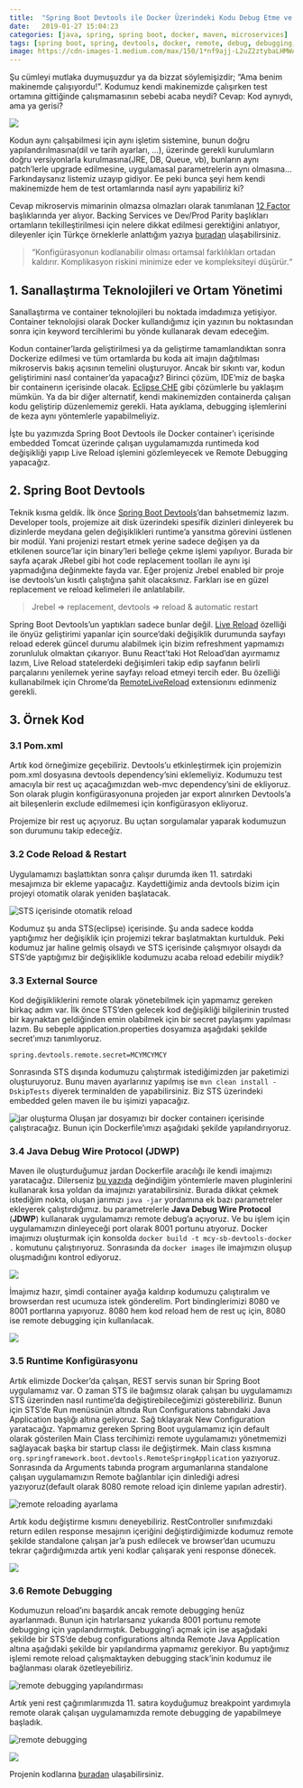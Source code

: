 ```yaml
---
title:  "Spring Boot Devtools ile Docker Üzerindeki Kodu Debug Etme ve Değiştirme"
date:   2019-01-27 15:04:23
categories: [java, spring, spring boot, docker, maven, microservices]
tags: [spring boot, spring, devtools, docker, remote, debug, debugging,  microservices, mikroservis, türkçe, yazılım, blog, blogger, nedir, örnek, nasıl yapılır, mehmet cem yücel]
image: https://cdn-images-1.medium.com/max/150/1*nf9ajj-L2uZ2ztybaLHMWA.jpeg
---
```


Şu cümleyi mutlaka duymuşuzdur ya da bizzat söylemişizdir; “Ama benim makinemde çalışıyordu!”. Kodumuz kendi makinemizde çalışırken test ortamına gittiğinde çalışmamasının sebebi acaba neydi? Cevap: Kod aynıydı, ama ya gerisi?

![](https://miro.medium.com/max/1175/1*nf9ajj-L2uZ2ztybaLHMWA.jpeg)

Kodun aynı çalışabilmesi için aynı işletim sistemine, bunun doğru yapılandırılmasına(dil ve tarih ayarları, …), üzerinde gerekli kurulumların doğru versiyonlarla kurulmasına(JRE, DB, Queue, vb), bunların aynı patch’lerle upgrade edilmesine, uygulamasal parametrelerin aynı olmasına… Farkındaysanız listemiz uzayıp gidiyor. Ee peki bunca şeyi hem kendi makinemizde hem de test ortamlarında nasıl aynı yapabiliriz ki?

Cevap mikroservis mimarinin olmazsa olmazları olarak tanımlanan [12 Factor](https://12factor.net/) başlıklarında yer alıyor. Backing Services ve Dev/Prod Parity başlıkları ortamların tekilleştirilmesi için nelere dikkat edilmesi gerektiğini anlatıyor, dileyenler için Türkçe örneklerle anlattığım yazıya [buradan](http://www.mehmetcemyucel.com/2018/03/12-faktor-turkce-ve-java.html) ulaşabilirsiniz.

> “Konfigürasyonun kodlanabilir olması ortamsal farklılıkları ortadan kaldırır. Komplikasyon riskini minimize eder ve kompleksiteyi düşürür.“

## 1. Sanallaştırma Teknolojileri ve Ortam Yönetimi

Sanallaştırma ve container teknolojileri bu noktada imdadımıza yetişiyor. Container teknolojisi olarak Docker kullandığımız için yazının bu noktasından sonra için keyword tercihlerimi bu yönde kullanarak devam edeceğim.

Kodun container’larda geliştirilmesi ya da geliştirme tamamlandıktan sonra Dockerize edilmesi ve tüm ortamlarda bu koda ait imajın dağıtılması mikroservis bakış açısının temelini oluşturuyor. Ancak bir sıkıntı var, kodun geliştirimini nasıl container’da yapacağız? Birinci çözüm, IDE’miz de başka bir containerın içerisinde olacak. [Eclipse CHE](https://www.eclipse.org/che/) gibi çözümlerle bu yaklaşım mümkün. Ya da bir diğer alternatif, kendi makinemizden containerda çalışan kodu geliştirip düzenlememiz gerekli. Hata ayıklama, debugging işlemlerini de keza aynı yöntemlerle yapabilmeliyiz.

İşte bu yazımızda Spring Boot Devtools ile Docker container’ı içerisinde embedded Tomcat üzerinde çalışan uygulamamızda runtimeda kod değişikliği yapıp Live Reload işlemini gözlemleyecek ve Remote Debugging yapacağız.

## 2. Spring Boot Devtools

Teknik kısma geldik. İlk önce [Spring Boot Devtools](https://docs.spring.io/spring-boot/docs/current/reference/html/using-boot-devtools.html)’dan bahsetmemiz lazım. Developer tools, projemize ait disk üzerindeki spesifik dizinleri dinleyerek bu dizinlerde meydana gelen değişiklikleri runtime’a yansıtma görevini üstlenen bir modül. Yani projenizi restart etmek yerine sadece değişen ya da etkilenen source’lar için binary’leri belleğe çekme işlemi yapılıyor. Burada bir sayfa açarak JRebel gibi hot code replacement toolları ile aynı işi yapmadığına değinmekte fayda var. Eğer projeniz Jrebel enabled bir proje ise devtools’un kısıtlı çalıştığına şahit olacaksınız. Farkları ise en güzel replacement ve reload kelimeleri ile anlatılabilir.

> Jrebel => replacement, devtools => reload & automatic restart

Spring Boot Devtools’un yaptıkları sadece bunlar değil. [Live Reload](https://docs.spring.io/spring-boot/docs/current/reference/html/using-boot-devtools.html#using-boot-devtools-livereload) özelliği ile önyüz geliştirimi yapanlar için source’daki değişiklik durumunda sayfayı reload ederek güncel durumu alabilmek için bizim refreshment yapmamızı zorunluluk olmaktan çıkarıyor. Bunu React’taki Hot Reload’dan ayırmamız lazım, Live Reload statelerdeki değişimleri takip edip sayfanın belirli parçalarını yenilemek yerine sayfayı reload etmeyi tercih eder. Bu özelliği kullanabilmek için Chrome’da [RemoteLiveReload](https://chrome.google.com/webstore/detail/remotelivereload/jlppknnillhjgiengoigajegdpieppei) extensionını edinmeniz gerekli.

## 3. Örnek Kod

### 3.1 Pom.xml 
Artık kod örneğimize geçebiliriz. Devtools’u etkinleştirmek için projemizin pom.xml dosyasına devtools dependency’sini eklemeliyiz. Kodumuzu test amacıyla bir rest uç açacağımızdan web-mvc dependency’sini de ekliyoruz. Son olarak plugin konfigürasyonuna projeden jar export alınırken Devtools’a ait bileşenlerin exclude edilmemesi için konfigürasyon ekliyoruz.

<script src="https://gist.github.com/mehmetcemyucel/2b0211048f581dc0d18ac49369a3d492.js"></script>

Projemize bir rest uç açıyoruz. Bu uçtan sorgulamalar yaparak kodumuzun son durumunu takip edeceğiz.

<script src="https://gist.github.com/mehmetcemyucel/3fe9b905a941b05017405f22e9eeb94d.js"></script>

### 3.2 Code Reload & Restart

Uygulamamızı başlattıktan sonra çalışır durumda iken 11. satırdaki mesajımıza bir ekleme yapacağız. Kaydettiğimiz anda devtools bizim için projeyi otomatik olarak yeniden başlatacak.


![STS içerisinde otomatik reload](https://miro.medium.com/max/1395/1*IGqPoCiF4BMOaWWt2EFEqw.gif)

Kodumuz şu anda STS(eclipse) içerisinde. Şu anda sadece kodda yaptığımız her değişiklik için projemizi tekrar başlatmaktan kurtulduk. Peki kodumuz jar haline gelmiş olsaydı ve STS içerisinde çalışmıyor olsaydı da STS’de yaptığımız bir değişiklikle kodumuzu acaba reload edebilir miydik?

### 3.3 External Source

Kod değişikliklerini remote olarak yönetebilmek için yapmamız gereken birkaç adım var. İlk önce STS’den gelecek kod değişikliği bilgilerinin trusted bir kaynaktan geldiğinden emin olabilmek için bir secret paylaşımı yapılması lazım. Bu sebeple application.properties dosyamıza aşağıdaki şekilde secret’ımızı tanımlıyoruz.

	spring.devtools.remote.secret=MCYMCYMCY

Sonrasında STS dışında kodumuzu çalıştırmak istediğimizden jar paketimizi oluşturuyoruz. Bunu maven ayarlarınız yapılmış ise `mvn clean install -DskipTests` diyerek terminalden de yapabilirsiniz. Biz STS üzerindeki embedded gelen maven ile bu işimizi yapacağız.

![jar oluşturma](https://miro.medium.com/max/1395/1*ppwbn8BFwfnNGgYV4WroSg.gif)
Oluşan jar dosyamızı bir docker containerı içerisinde çalıştıracağız. Bunun için Dockerfile’ımızı aşağıdaki şekilde yapılandırıyoruz.

### 3.4 Java Debug Wire Protocol (JDWP)

Maven ile oluşturduğumuz jardan Dockerfile aracılığı ile kendi imajımızı yaratacağız. Dilerseniz [bu yazıda](https://medium.com/mehmetcemyucel/spring-boot-projesini-maven-ile-dockerize-etmek-e90a0d5dd002) değindiğim yöntemlerle maven pluginlerini kullanarak kısa yoldan da imajınızı yaratabilirsiniz. Burada dikkat çekmek istediğim nokta, oluşan jarımızı `java -jar` yordamına ek bazı parametreler ekleyerek çalıştırdığımız. bu parametrelerle **Java Debug Wire Protocol** (**JDWP**) kullanarak uygulamamızı remote debug’a açıyoruz. Ve bu işlem için uygulamamızın dinleyeceği port olarak 8001 portunu atıyoruz. Docker imajımızı oluşturmak için konsolda `docker build -t mcy-sb-devtools-docker .` komutunu çalıştırıyoruz. Sonrasında da `docker images` ile imajımızın oluşup oluşmadığını kontrol ediyoruz.


![](https://miro.medium.com/max/1214/1*qQH2T3cBnCbPuETMKb1ebA.gif)

İmajımız hazır, şimdi container ayağa kaldırıp kodumuzu çalıştıralım ve browserdan rest ucumuza istek gönderelim. Port bindinglerimizi 8080 ve 8001 portlarına yapıyoruz. 8080 hem kod reload hem de rest uç için, 8080 ise remote debugging için kullanılacak.


![](https://miro.medium.com/max/1214/1*54ZjXLKuAcYiKUBm_bZ30Q.gif)
### 3.5 Runtime Konfigürasyonu

Artık elimizde Docker’da çalışan, REST servis sunan bir Spring Boot uygulamamız var. O zaman STS ile bağımsız olarak çalışan bu uygulamamızı STS üzerinden nasıl runtime’da değiştirebileceğimizi gösterebiliriz. Bunun için STS’de Run menüsünün altında Run Configurations tabındaki Java Application başlığı altına geliyoruz. Sağ tıklayarak New Configuration yaratacağız. Yapmamız gereken Spring Boot uygulamamız için default olarak gösterilen Main Class tercihimizi remote uygulamamızı yönetmemizi sağlayacak başka bir startup classı ile değiştirmek. Main class kısmına `org.springframework.boot.devtools.RemoteSpringApplication` yazıyoruz. Sonrasında da Arguments tabında program argumanlarına standalone çalışan uygulamamızın Remote bağlantılar için dinlediği adresi yazıyoruz(default olarak 8080 remote reload için dinleme yapılan adrestir).


![remote reloading ayarlama](https://miro.medium.com/max/1395/1*eM7ghMUSviWrngVfwn0UnA.gif)

Artık kodu değiştirme kısmını deneyebiliriz. RestController sınıfımızdaki return edilen response mesajının içeriğini değiştirdiğimizde kodumuz remote şekilde standalone çalışan jar’a push edilecek ve browser’dan ucumuzu tekrar çağırdığımızda artık yeni kodlar çalışarak yeni response dönecek.


![](https://miro.medium.com/max/1389/1*pbuZgiYs7WzCVJlw3m5Bng.gif)
### 3.6 Remote Debugging

Kodumuzun reload’ını başardık ancak remote debugging henüz ayarlanmadı. Bunun için hatırlarsanız yukarıda 8001 portunu remote debugging için yapılandırmıştık. Debugging’i açmak için ise aşağıdaki şekilde bir STS’de debug configurations altında Remote Java Application altına aşağıdaki şekilde bir yapılandırma yapmamız gerekiyor. Bu yaptığımız işlemi remote reload çalışmaktayken debugging stack’inin kodumuz ile bağlanması olarak özetleyebiliriz.


![remote debugging yapılandırması](https://miro.medium.com/max/1386/1*hgkRIzH4vroqBcoKNgDk2Q.gif)

Artık yeni rest çağırımlarımızda 11. satıra koyduğumuz breakpoint yardımıyla remote olarak çalışan uygulamamızda remote debugging de yapabilmeye başladık.


![remote debugging](https://miro.medium.com/max/1389/1*AedvSx-NV8xYcZ_KeV79WQ.gif)

![](https://miro.medium.com/max/400/1*eDcZaJFt_33o_e_OOaO6Nw.jpeg)

Projenin kodlarına [buradan](https://github.com/mehmetcemyucel/springboot-devtools-dockerized) ulaşabilirsiniz.
